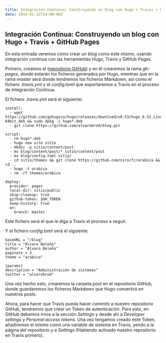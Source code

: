 ```yaml
---
title: Integración Continua: Construyendo un blog con Hugo + Travis + GitHub Pages
date: 2019-01-22T14:00:00Z
---
```


## Integración Continua: Construyendo un blog con Hugo + Travis + GitHub Pages
En esta entrada veremos cómo crear un blog como este mismo, usando integración continua con las herramientas Hugo, Travis y GitHub Pages.

Primero, creamos el ([repositorio GitHub](https://github.com/alvarobrod/blog)) y en él crearemos la rama _gh-pages_, donde estarán los ficheros generados por Hugo, mientras que en la rama _master_ será donde tendremos los ficheros Markdown, así como el fichero _.travis.yml_ y el _config.toml_ que exportaremos a Travis en el proceso de Integración Contínua.

El fichero _.travis.yml_ será el siguiente:
```
install:
  - wget https://github.com/gohugoio/hugo/releases/download/v0.53/hugo_0.53_Linux-64bit.deb && sudo dpkg -i hugo*.deb
  - git clone https://github.com/alvarobrod/blog.git

script:
  - rm hugo*.deb
  - hugo new site sitio
  - mkdir -p sitio/content/post
  - mv blog/content/post/* sitio/content/post
  - mv blog/config.toml sitio/
  - cd sitio/themes && git clone https://github.com/nirocfz/arabica && cd ..
  - hugo -t arabica
  - rm -rf themes/arabica

deploy:
  provider: pages
  local-dir: sitio/public
  skip-cleanup: true
  github-token: $GH_TOKEN
  keep-history: true
  on:
    branch: master
```
  

Este fichero será el que le diga a Travis el proceso a seguir.

Y el fichero _config.toml_ será el siguiente:
```
baseURL = "/blog"
title = "Álvaro Beleño"
author = "Álvaro Beleño"
paginate = 3
theme = "arabica"

[params]
description = "Administración de sistemas"
twitter = "alvarobrod"
```

Una vez hecho esto, crearemos la carpeta _post_  en el repositorio GitHub, donde guardaremos los ficheros Markdown que Hugo convertirá en nuestros posts.

Ahora, para hacer que Travis pueda hacer _commits_ a nuestro repositorio GitHub, tendremos que crear un Token de autenticación. Para esto, en GitHub debemos irnos a la sección  _Settings_ y desde ahí a _Developer settings_ y _Personal access tokens_. Una vez tengamos creado este  Token, añadiremos el mismo como una variable de sistema en Travis, yendo a la página del repositorio y a _Settings_  (Habiendo activado nuestro repositorio en Travis primero).

